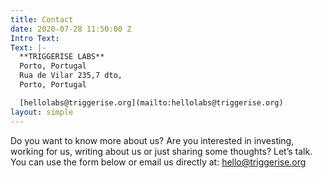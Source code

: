 ```yaml
---
title: Contact
date: 2020-07-28 11:50:00 Z
Intro Text: 
Text: |-
  **TRIGGERISE LABS**
  Porto, Portugal
  Rua de Vilar 235,7 dto,
  Porto, Portugal

  [hellolabs@triggerise.org](mailto:hellolabs@triggerise.org)
layout: simple
---
```


Do you want to know more about us? Are you interested in investing, working for us, writing about us or just sharing some thoughts? Let’s talk. You can use the form below or email us directly at: [hello@triggerise.org](mailto:hello@triggerise.org)